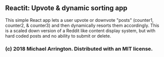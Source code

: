 ## Reactit: Upvote & dynamic sorting app

This simple React app lets a user upvote or downvote "posts" (counter1, counter2, & counter3) and then dynamically resorts them accordingly. This is a scaled down version of a Reddit like content display system, but with hard coded posts and no ability to submit or delete.

### (c) 2018 Michael Arrington. Distributed with an MIT license. 
